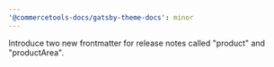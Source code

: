 ```yaml
---
'@commercetools-docs/gatsby-theme-docs': minor
---
```


Introduce two new frontmatter for release notes called "product" and "productArea".
